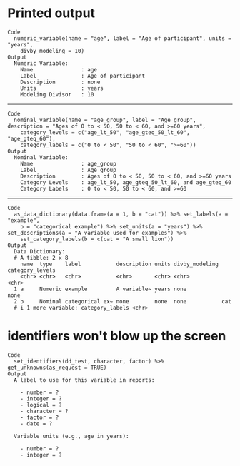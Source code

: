 # Printed output

    Code
      numeric_variable(name = "age", label = "Age of participant", units = "years",
        divby_modeling = 10)
    Output
      Numeric Variable:
        Name               : age 
        Label              : Age of participant 
        Description        : none 
        Units              : years 
        Modeling Divisor   : 10 

---

    Code
      nominal_variable(name = "age_group", label = "Age group", description = "Ages of 0 to < 50, 50 to < 60, and >=60 years",
        category_levels = c("age_lt_50", "age_gteq_50_lt_60", "age_gteq_60"),
        category_labels = c("0 to < 50", "50 to < 60", ">=60"))
    Output
      Nominal Variable:
        Name               : age_group 
        Label              : Age group 
        Description        : Ages of 0 to < 50, 50 to < 60, and >=60 years 
        Category Levels    : age_lt_50, age_gteq_50_lt_60, and age_gteq_60 
        Category Labels    : 0 to < 50, 50 to < 60, and >=60 

---

    Code
      as_data_dictionary(data.frame(a = 1, b = "cat")) %>% set_labels(a = "example",
        b = "categorical example") %>% set_units(a = "years") %>% set_descriptions(a = "A variable used for examples") %>%
        set_category_labels(b = c(cat = "A small lion"))
    Output
      Data Dictionary:
      # A tibble: 2 x 8
        name  type    label           description units divby_modeling category_levels
        <chr> <chr>   <chr>           <chr>       <chr> <chr>          <chr>          
      1 a     Numeric example         A variable~ years none           none           
      2 b     Nominal categorical ex~ none        none  none           cat            
      # i 1 more variable: category_labels <chr>

# identifiers won't blow up the screen

    Code
      set_identifiers(dd_test, character, factor) %>% get_unknowns(as_request = TRUE)
    Output
      A label to use for this variable in reports:
      
        - number = ?
        - integer = ?
        - logical = ?
        - character = ?
        - factor = ?
        - date = ?
      
      Variable units (e.g., age in years):
      
        - number = ?
        - integer = ? 

